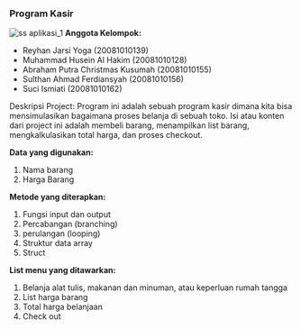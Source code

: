 ### Program Kasir
![ss aplikasi_1](https://user-images.githubusercontent.com/94363343/147431438-203a6b11-bae0-4005-9a57-065a5b773c99.jpg)
**Anggota Kelompok:**
- Reyhan Jarsi Yoga (20081010139)
- Muhammad Husein Al Hakim (20081010128)
- Abraham Putra Christmas Kusumah (20081010155)
- Sulthan Ahmad Ferdiansyah (20081010156)
- Suci Ismiati (20081010162)

Deskripsi Project:
Program ini adalah sebuah program kasir dimana kita bisa mensimulasikan bagaimana proses belanja di sebuah toko. Isi atau konten dari project ini adalah membeli barang, menampilkan list barang, mengkalkulasikan total harga, dan proses checkout.

**Data yang digunakan:**
1. Nama barang
2. Harga Barang

**Metode yang diterapkan:**
1. Fungsi input dan output
2. Percabangan (branching)
3. perulangan (looping)
4. Struktur data array
5. Struct

**List menu yang ditawarkan:**
1. Belanja alat tulis, makanan dan minuman, atau keperluan rumah tangga
2. List harga barang
3. Total harga belanjaan
4. Check out
